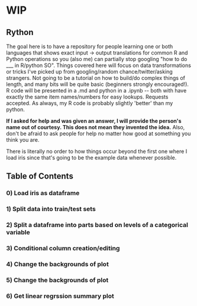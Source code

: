 # WIP

## Rython
 
The goal here is to have a repository for people learning one or both languages that shows exact input -> output translations for common R and Python operations so you (also me) can partially stop googling "how to do ___ in R/python SO". Things covered here will focus on data transformations or tricks I've picked up from googling/random chance/twitter/asking strangers. Not going to be a tutorial on how to build/do complex things of length, and many bits will be quite basic (beginners strongly encouraged!). R code will be presented in a .md and python in a .ipynb -- both with have exactly the same item names/numbers for easy lookups. Requests accepted. As always, my R code is probably slightly 'better' than my python.

**If I asked for help and was given an answer, I will provide the person's name out of courtesy. This does not mean they invented the idea.** Also, don't be afraid to ask people for help no matter how good at something you think you are.

There is literally no order to how things occur beyond the first one where I load iris since that's going to be the example data whenever possible.

## Table of Contents

### 0) Load iris as dataframe
### 1) Split data into train/test sets
### 2) Split a dataframe into parts based on levels of a categorical variable
### 3) Conditional column creation/editing
### 4) Change the backgrounds of plot
### 5) Change the backgrounds of plot
### 6) Get linear regrssion summary plot
